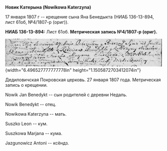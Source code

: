 **Новик Катерына (Nowikowa Katerzyna)**

17 января 1807 г -- крещение сына Яна Бенедыкта (НИАБ 136-13-894, лист
61об, №4/1807-р (ориг)).

**НИАБ 136-13-894:** Лист 61об. **Метрическая запись №4/1807-р (ориг).**

![](./media/bee61aa14a8088d749c03a3d47dd2987268cf853.png){width="6.496527777777778in"
height="1.1505872703412074in"}

Дедиловичская Покровская церковь. 27 января 1807 года. Метрическая
запись о крещении.

Nowik Jan Benedykt -- сын родителей с деревни Недаль.

Nowik Benedykt -- отец.

Nowikowa Katerzyna -- мать.

Suszko Leon -- кум.

Suszkowa Marjana -- кума.

Jazgunowicz Antoni -- ксёндз.
